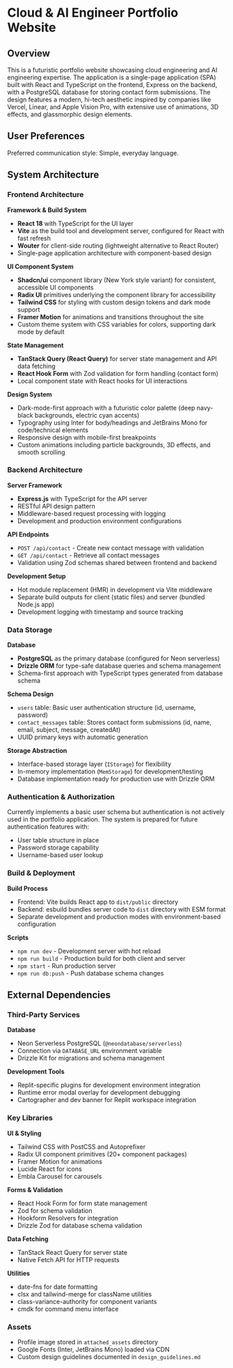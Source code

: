 # Cloud & AI Engineer Portfolio Website

## Overview

This is a futuristic portfolio website showcasing cloud engineering and AI engineering expertise. The application is a single-page application (SPA) built with React and TypeScript on the frontend, Express on the backend, with a PostgreSQL database for storing contact form submissions. The design features a modern, hi-tech aesthetic inspired by companies like Vercel, Linear, and Apple Vision Pro, with extensive use of animations, 3D effects, and glassmorphic design elements.

## User Preferences

Preferred communication style: Simple, everyday language.

## System Architecture

### Frontend Architecture

**Framework & Build System**
- **React 18** with TypeScript for the UI layer
- **Vite** as the build tool and development server, configured for React with fast refresh
- **Wouter** for client-side routing (lightweight alternative to React Router)
- Single-page application architecture with component-based design

**UI Component System**
- **Shadcn/ui** component library (New York style variant) for consistent, accessible UI components
- **Radix UI** primitives underlying the component library for accessibility
- **Tailwind CSS** for styling with custom design tokens and dark mode support
- **Framer Motion** for animations and transitions throughout the site
- Custom theme system with CSS variables for colors, supporting dark mode by default

**State Management**
- **TanStack Query (React Query)** for server state management and API data fetching
- **React Hook Form** with Zod validation for form handling (contact form)
- Local component state with React hooks for UI interactions

**Design System**
- Dark-mode-first approach with a futuristic color palette (deep navy-black backgrounds, electric cyan accents)
- Typography using Inter for body/headings and JetBrains Mono for code/technical elements
- Responsive design with mobile-first breakpoints
- Custom animations including particle backgrounds, 3D effects, and smooth scrolling

### Backend Architecture

**Server Framework**
- **Express.js** with TypeScript for the API server
- RESTful API design pattern
- Middleware-based request processing with logging
- Development and production environment configurations

**API Endpoints**
- `POST /api/contact` - Create new contact message with validation
- `GET /api/contact` - Retrieve all contact messages
- Validation using Zod schemas shared between frontend and backend

**Development Setup**
- Hot module replacement (HMR) in development via Vite middleware
- Separate build outputs for client (static files) and server (bundled Node.js app)
- Development logging with timestamp and source tracking

### Data Storage

**Database**
- **PostgreSQL** as the primary database (configured for Neon serverless)
- **Drizzle ORM** for type-safe database queries and schema management
- Schema-first approach with TypeScript types generated from database schema

**Schema Design**
- `users` table: Basic user authentication structure (id, username, password)
- `contact_messages` table: Stores contact form submissions (id, name, email, subject, message, createdAt)
- UUID primary keys with automatic generation

**Storage Abstraction**
- Interface-based storage layer (`IStorage`) for flexibility
- In-memory implementation (`MemStorage`) for development/testing
- Database implementation ready for production use with Drizzle ORM

### Authentication & Authorization

Currently implements a basic user schema but authentication is not actively used in the portfolio application. The system is prepared for future authentication features with:
- User table structure in place
- Password storage capability
- Username-based user lookup

### Build & Deployment

**Build Process**
- Frontend: Vite builds React app to `dist/public` directory
- Backend: esbuild bundles server code to `dist` directory with ESM format
- Separate development and production modes with environment-based configuration

**Scripts**
- `npm run dev` - Development server with hot reload
- `npm run build` - Production build for both client and server
- `npm start` - Run production server
- `npm run db:push` - Push database schema changes

## External Dependencies

### Third-Party Services

**Database**
- Neon Serverless PostgreSQL (`@neondatabase/serverless`)
- Connection via `DATABASE_URL` environment variable
- Drizzle Kit for migrations and schema management

**Development Tools**
- Replit-specific plugins for development environment integration
- Runtime error modal overlay for development debugging
- Cartographer and dev banner for Replit workspace integration

### Key Libraries

**UI & Styling**
- Tailwind CSS with PostCSS and Autoprefixer
- Radix UI component primitives (20+ component packages)
- Framer Motion for animations
- Lucide React for icons
- Embla Carousel for carousels

**Forms & Validation**
- React Hook Form for form state management
- Zod for schema validation
- Hookform Resolvers for integration
- Drizzle Zod for database schema validation

**Data Fetching**
- TanStack React Query for server state
- Native Fetch API for HTTP requests

**Utilities**
- date-fns for date formatting
- clsx and tailwind-merge for className utilities
- class-variance-authority for component variants
- cmdk for command menu interface

### Assets
- Profile image stored in `attached_assets` directory
- Google Fonts (Inter, JetBrains Mono) loaded via CDN
- Custom design guidelines documented in `design_guidelines.md`